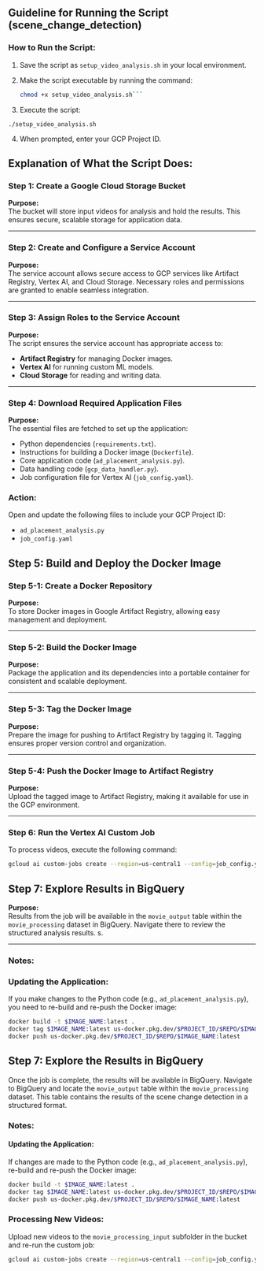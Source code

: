 
## Guideline for Running the Script (scene_change_detection)

### How to Run the Script:

1. Save the script as `setup_video_analysis.sh` in your local environment.
2. Make the script executable by running the command:

   ```bash
   chmod +x setup_video_analysis.sh```

3. Execute the script:
```
./setup_video_analysis.sh
```

4. When prompted, enter your GCP Project ID.

## Explanation of What the Script Does:

### Step 1: Create a Google Cloud Storage Bucket
**Purpose:**  
The bucket will store input videos for analysis and hold the results. This ensures secure, scalable storage for application data.

---

### Step 2: Create and Configure a Service Account
**Purpose:**  
The service account allows secure access to GCP services like Artifact Registry, Vertex AI, and Cloud Storage. Necessary roles and permissions are granted to enable seamless integration.

---

### Step 3: Assign Roles to the Service Account
**Purpose:**  
The script ensures the service account has appropriate access to:
- **Artifact Registry** for managing Docker images.
- **Vertex AI** for running custom ML models.
- **Cloud Storage** for reading and writing data.

---

### Step 4: Download Required Application Files
**Purpose:**  
The essential files are fetched to set up the application:
- Python dependencies (`requirements.txt`).
- Instructions for building a Docker image (`Dockerfile`).
- Core application code (`ad_placement_analysis.py`).
- Data handling code (`gcp_data_handler.py`).
- Job configuration file for Vertex AI (`job_config.yaml`).

### Action:

Open and update the following files to include your GCP Project ID:
   - `ad_placement_analysis.py`
   - `job_config.yaml`

## Step 5: Build and Deploy the Docker Image

### Step 5-1: Create a Docker Repository
**Purpose:**  
To store Docker images in Google Artifact Registry, allowing easy management and deployment.

---

### Step 5-2: Build the Docker Image
**Purpose:**  
Package the application and its dependencies into a portable container for consistent and scalable deployment.

---

### Step 5-3: Tag the Docker Image
**Purpose:**  
Prepare the image for pushing to Artifact Registry by tagging it. Tagging ensures proper version control and organization.

---

### Step 5-4: Push the Docker Image to Artifact Registry
**Purpose:**  
Upload the tagged image to Artifact Registry, making it available for use in the GCP environment.

---

### Step 6: Run the Vertex AI Custom Job

To process videos, execute the following command:

```bash
gcloud ai custom-jobs create --region=us-central1 --config=job_config.yaml --display-name=my-custom-job
```

## Step 7: Explore Results in BigQuery

**Purpose:**  
Results from the job will be available in the `movie_output` table within the `movie_processing` dataset in BigQuery. Navigate there to review the structured analysis results.
s.

---

### Notes:

### Updating the Application:
If you make changes to the Python code (e.g., `ad_placement_analysis.py`), you need to re-build and re-push the Docker image:

```bash
docker build -t $IMAGE_NAME:latest .
docker tag $IMAGE_NAME:latest us-docker.pkg.dev/$PROJECT_ID/$REPO/$IMAGE_NAME:latest
docker push us-docker.pkg.dev/$PROJECT_ID/$REPO/$IMAGE_NAME:latest
```

## Step 7: Explore the Results in BigQuery

Once the job is complete, the results will be available in BigQuery. Navigate to BigQuery and locate the `movie_output` table within the `movie_processing` dataset. This table contains the results of the scene change detection in a structured format.

### Notes:

#### Updating the Application:
If changes are made to the Python code (e.g., `ad_placement_analysis.py`), re-build and re-push the Docker image:

```bash
docker build -t $IMAGE_NAME:latest .
docker tag $IMAGE_NAME:latest us-docker.pkg.dev/$PROJECT_ID/$REPO/$IMAGE_NAME:latest
docker push us-docker.pkg.dev/$PROJECT_ID/$REPO/$IMAGE_NAME:latest
```
### Processing New Videos:
Upload new videos to the `movie_processing_input` subfolder in the bucket and re-run the custom job:

```bash
gcloud ai custom-jobs create --region=us-central1 --config=job_config.yaml --display-name=my-custom-job
```




